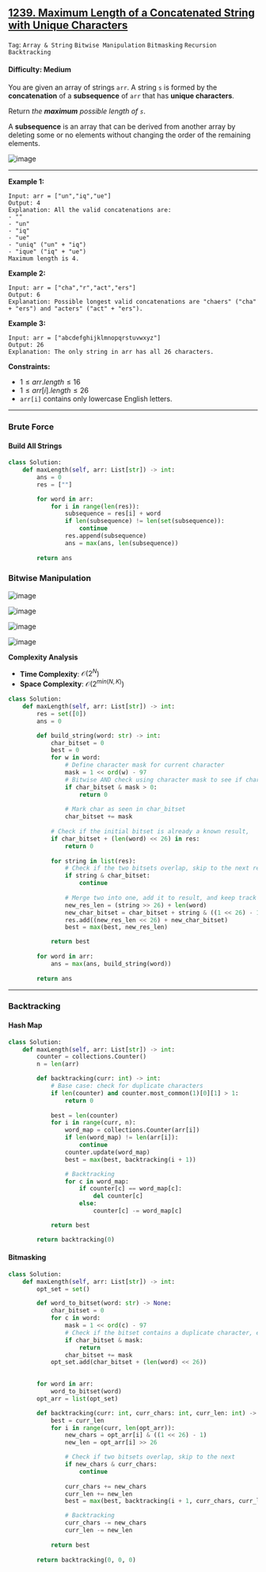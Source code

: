 ## [1239. Maximum Length of a Concatenated String with Unique Characters](https://leetcode.com/problems/maximum-length-of-a-concatenated-string-with-unique-characters)

```Tag```: ```Array & String``` ```Bitwise Manipulation``` ```Bitmasking``` ```Recursion``` ```Backtracking```

#### Difficulty: Medium

You are given an array of strings ```arr```. A string ```s``` is formed by the __concatenation__ of a __subsequence__ of ```arr``` that has __unique characters__.

Return _the __maximum__ possible length of ```s```_.

A __subsequence__ is an array that can be derived from another array by deleting some or no elements without changing the order of the remaining elements.

![image](https://github.com/quananhle/Python/assets/35042430/277b229f-18e4-420b-ab2e-6b002ca50b02)

---

__Example 1:__
```
Input: arr = ["un","iq","ue"]
Output: 4
Explanation: All the valid concatenations are:
- ""
- "un"
- "iq"
- "ue"
- "uniq" ("un" + "iq")
- "ique" ("iq" + "ue")
Maximum length is 4.
```

__Example 2:__
```
Input: arr = ["cha","r","act","ers"]
Output: 6
Explanation: Possible longest valid concatenations are "chaers" ("cha" + "ers") and "acters" ("act" + "ers").
```

__Example 3:__
```
Input: arr = ["abcdefghijklmnopqrstuvwxyz"]
Output: 26
Explanation: The only string in arr has all 26 characters.
```

__Constraints:__

- $1 \le arr.length \le 16$
- $1 \le arr[i].length \le 26$
- ```arr[i]``` contains only lowercase English letters.

---

### Brute Force

#### Build All Strings

```Python
class Solution:
    def maxLength(self, arr: List[str]) -> int:
        ans = 0
        res = [""]

        for word in arr:
            for i in range(len(res)):
                subsequence = res[i] + word
                if len(subsequence) != len(set(subsequence)):
                    continue
                res.append(subsequence)
                ans = max(ans, len(subsequence))
            
        return ans
```

### Bitwise Manipulation

![image](https://github.com/quananhle/Python/assets/35042430/ff205c25-5109-4742-ae5e-e21b3bedb623)

![image](https://github.com/quananhle/Python/assets/35042430/2a4e6eae-7efe-4bdf-a7fd-9bf8107509bf)

![image](https://github.com/quananhle/Python/assets/35042430/0d452f92-989d-4e6e-8397-dbde2fd8cf31)

![image](https://github.com/quananhle/Python/assets/35042430/d0c10220-01e3-4171-8236-46302d61ef57)

__Complexity Analysis__

- __Time Complexity__: $\mathcal{O}(2^N)$
- __Space Complexity__: $\mathcal{O}(2^{min(N,K)})$

```Python
class Solution:
    def maxLength(self, arr: List[str]) -> int:
        res = set([0])
        ans = 0

        def build_string(word: str) -> int:
            char_bitset = 0
            best = 0
            for w in word:
                # Define character mask for current character
                mask = 1 << ord(w) - 97
                # Bitwise AND check using character mask to see if character already found. If so, exit early
                if char_bitset & mask > 0:
                    return 0
                
                # Mark char as seen in char_bitset
                char_bitset += mask
            
            # Check if the initial bitset is already a known result, 
            if char_bitset + (len(word) << 26) in res:
                return 0
            
            for string in list(res):
                # Check if the two bitsets overlap, skip to the next result
                if string & char_bitset:
                    continue
                
                # Merge two into one, add it to result, and keep track of the longest
                new_res_len = (string >> 26) + len(word)
                new_char_bitset = char_bitset + string & ((1 << 26) - 1)
                res.add((new_res_len << 26) + new_char_bitset)
                best = max(best, new_res_len)

            return best
        
        for word in arr:
            ans = max(ans, build_string(word))
        
        return ans
```

---

### Backtracking

#### Hash Map

```Python
class Solution:
    def maxLength(self, arr: List[str]) -> int:
        counter = collections.Counter()
        n = len(arr)

        def backtracking(curr: int) -> int:
            # Base case: check for duplicate characters
            if len(counter) and counter.most_common(1)[0][1] > 1:
                return 0
            
            best = len(counter)
            for i in range(curr, n):
                word_map = collections.Counter(arr[i])
                if len(word_map) != len(arr[i]):
                    continue
                counter.update(word_map)
                best = max(best, backtracking(i + 1))

                # Backtracking
                for c in word_map:
                    if counter[c] == word_map[c]:
                        del counter[c]
                    else:
                        counter[c] -= word_map[c]

            return best

        return backtracking(0)
```

#### Bitmasking

```Python
class Solution:
    def maxLength(self, arr: List[str]) -> int:
        opt_set = set()

        def word_to_bitset(word: str) -> None:
            char_bitset = 0
            for c in word:
                mask = 1 << ord(c) - 97
                # Check if the bitset contains a duplicate character, exit early if so
                if char_bitset & mask:
                    return
                char_bitset += mask
            opt_set.add(char_bitset + (len(word) << 26))
        

        for word in arr:
            word_to_bitset(word)
        opt_arr = list(opt_set)

        def backtracking(curr: int, curr_chars: int, curr_len: int) -> int:
            best = curr_len
            for i in range(curr, len(opt_arr)):
                new_chars = opt_arr[i] & ((1 << 26) - 1)
                new_len = opt_arr[i] >> 26

                # Check if two bitsets overlap, skip to the next
                if new_chars & curr_chars:
                    continue
                
                curr_chars += new_chars
                curr_len += new_len
                best = max(best, backtracking(i + 1, curr_chars, curr_len))

                # Backtracking
                curr_chars -= new_chars
                curr_len -= new_len
            
            return best
        
        return backtracking(0, 0, 0)
```
